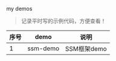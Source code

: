 my demos
>记录平时写的示例代码，方便查看！

|序号| demo     | 说明        |
|----|----------|-----------|
|1| ssm-demo| SSM框架demo |

